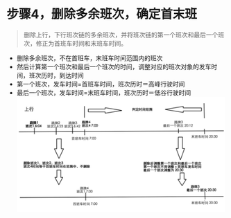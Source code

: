 # 步骤4，删除多余班次，确定首末班
> 删除上行，下行班次链的多余班次，并将班次链的第一个班次和最后一个班次，修正为首班车时间和末班车时间。

* 删除多余班次，不在首班车，末班车时间范围内的班次
* 然后计算第一个班次和最后一个班次的时间，调整对应的班次对象的发车时间，班次历时，到达时间
* 第一个班次，发车时间=首班车时间，班次历时＝高峰行驶时间
* 最后一个班次，发车时间=末班车时间，班次历时＝低谷行驶时间
![](/assets/step3_5.png)